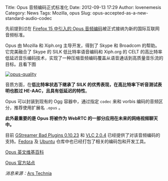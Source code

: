 Title: Opus 音频编码正式标准化
Date: 2012-09-13 17:29
Author: lovenemesis
Category: News
Tags: Mozilla, opus
Slug: opus-accepted-as-a-new-standard-audio-codec

先前提到过在 [Firefox 15 中引入的 Opus
音频编码](http://linuxtoy.org/archives/firefox-15-beta.html)被正式接纳为新的国际互联网音频标准。

Opus 由 Mozilla 和 Xiph.org 主导开发，得到了 Skype 和 Broadcom
的帮助。它完美融合了 Skype 的 SILK 低比特率语音编码和 Xiph.org 的 CELT
的高比特率低延迟音乐编码技术，实现了一种压缩音频编码覆盖从语音通话到高质量音乐流的目标。且看下图

[![](http://lt-file.b0.upaiyun.com/files/2012/09/opus-quality.png "opus-quality")](http://lt-file.b0.upaiyun.com/files/2012/09/opus-quality.png)

音质方面，在**低比特率状态下继承了 SILK
的优秀表现，在高比特率下听音测试表明也胜过
HE-AAC，且具有低延迟的特性**。

Opus 可以封装到现有的 Ogg 容器中，通过指定 `codec` 来和 vorbis
编码的音频区分，推荐使用扩展名 `.opus` 。

**此外最重要的是 Opus 将被作为 WebRTC
的一部分应用在未来的网络视频聊天中。**

目前 [GStreamer Bad Plugins
0.10.23](http://gstreamer.freedesktop.org/news/#2012-02-21T14:00:00Z) 和
[VLC 2.0.4](http://trac.videolan.org/vlc/ticket/7185)
已经提供了对该音频编码的支持。[Fedora](https://apps.fedoraproject.org/packages/opus)
及 [Ubuntu](https://apps.ubuntu.com/cat/applications/libopus0/)
仓库中也已经打包了相关的编码包和开发工具。

[Opus 英文维基百科](http://en.wikipedia.org/wiki/Opus_(audio_format))

[Opus 官方站点](http://www.opus-codec.org/)

*消息来源：*[Ars
Technia](http://arstechnica.com/gadgets/2012/09/newly-standardized-opus-audio-codec-fills-every-role-from-online-chat-to-music/)
